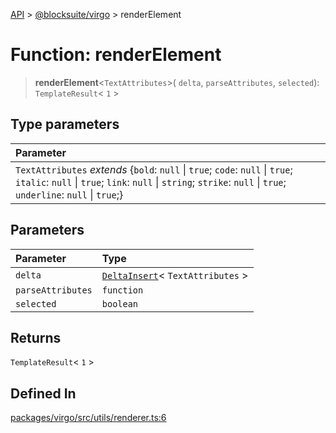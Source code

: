 [API](../../../index.md) > [@blocksuite/virgo](../index.md) > renderElement

# Function: renderElement

> **renderElement**<`TextAttributes`>(
  `delta`,
  `parseAttributes`,
  `selected`): `TemplateResult`\< `1` \>

## Type parameters

| Parameter |
| :------ |
| `TextAttributes` *extends* \{`bold`: `null` \| `true`; `code`: `null` \| `true`; `italic`: `null` \| `true`; `link`: `null` \| `string`; `strike`: `null` \| `true`; `underline`: `null` \| `true`;} |

## Parameters

| Parameter | Type |
| :------ | :------ |
| `delta` | [`DeltaInsert`](../type-aliases/type-alias.DeltaInsert.md)\< `TextAttributes` \> |
| `parseAttributes` | `function` |
| `selected` | `boolean` |

## Returns

`TemplateResult`\< `1` \>

## Defined In

[packages/virgo/src/utils/renderer.ts:6](https://github.com/Saul-Mirone/blocksuite/blob/f2324b82e/packages/virgo/src/utils/renderer.ts#L6)
